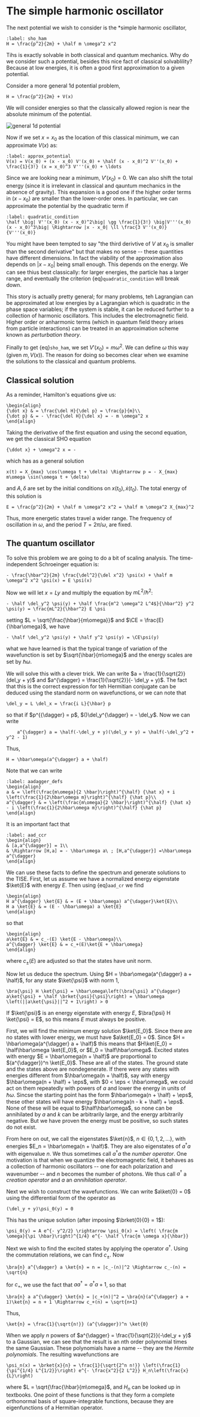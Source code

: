 # The simple harmonic oscillator

The next potential we wish to consider is the *simple harmonic oscillator,
```{math}
:label: sho_ham
H = \frac{p^2}{2m} + \half m \omega^2 x^2
```
Tihs is exactly solvable in both classical and quantum mechanics. Why do we consider such a potential, besides this nice fact of classical solvablility? Because at low energies, it is often a good first approximation to a given potential.

Consider a more general 1d potential problem,
```{math}
H = \frac{p^2}{2m} + V(x)
```
We will consider energies so that the classically allowed region is near the absolute minimum of the potential. 

![general 1d potential](general_potential.png)

Now if we set $x = x_0$ as the location of this classical minimum, we can approximate $V(x)$ as:
```{math}
:label: approx_potential
V(x) = V(x_0) + (x - x_0) V'(x_0) + \half (x - x_0)^2 V''(x_0) + \frac{1}{3!} (x = x_0)^3 V'''(x_0) + \ldots
```
Since we are looking near a minimum, $V'(x_0) = 0$. We can also shift the total energy (since it is irrelevant in classical and qauntum mechanics in the absence of gravity). This expansion is a good one if the higher order terms in $(x - x_0)$ are smaller than the lower-order ones. In particular, we can approximate the potential by the quadratic term if
```{math}
:label: quadratic_condition
\half \big| V''(x_0) (x - x_0)^2\big| \gg \frac{1}{3!} \big|V'''(x_0)(x - x_0)^3\big| \Rightarrow |x - x_0| \ll \frac{3 V''(x_0)}{V'''(x_0)}
```
You might have been tempted to say "the third derivtive of $V$ at $x_0$ is smaller than the second derivative" but that makes no sense -- these quantities have different dimensions. In fact the viability of the approximation also depends on $|x - x_0|$ being small enough. This depends on the energy. We can see thius best classically: for larger energies, the particle has a larger range, and eventually the criterion {eq}`quadratic_condition` will break down.

This story is actually pretty general; for many problems, teh Lagrangian can be approximated at low energies by a Lagrangian which is quadratic in the phase space variables; if the system is stable, it can be reduced further to a collection of harmonic oscillators. This includes the electromagnetic field. Higher order or anharmonic terms (which in quantum field theory arises from particle interactions) can be treated in an approximation scheme known as *perturbation theory*.

Finally to get {eq}`sho_ham`, we set $V'(x_0) = m \omega^2$. We can define $\omega$ this way (given $m, V(x)$). The reason for doing so becomes clear when we examine the solutions to the classical and quantum problems.

## Classical solution

As a reminder, Hamilton's equations give us:
```{math}
\begin{align}
{\dot x} & = \frac{\del H}{\del p} = \frac{p}{m}\\
{\dot p} & = - \frac{\del H}{\del x} = - m \omega^2 x
\end{align}
```
Taking the derivative of the first equation and using the second equation, we get the classical SHO equation
```{math}
{\ddot x} + \omega^2 x = -
```
which has as a general solution
```{math}
x(t) = X_{max} \cos(\omega t + \delta) \Rightarrow p = - X_{max} m\omega \sin(\omega t + \delta)
```
and $A,\delta$ are set by the initial conditions on $x(t_0), {\dot x}(t_0)$. The total energy of this solution is 
```{math}
E = \frac{p^2}{2m} + \half m \omega^2 x^2 = \half m \omega^2 X_{max}^2
```
Thus, more energetic states travel a wider range. The frequency of oscillation in $\omega$, and the period $T = 2\pi/\omega$, are fixed.

## The quantum oscillator

To solve this problem we are going to do a bit of scaling analysis. The time-independent Schroeinger equation is:
```{math}
- \frac{\hbar^2}{2m} \frac{\del^2}{\del x^2} \psi(x) + \half m \omega^2 x^2 \psi(x) = E \psi(x)
```
Now we will let $x = L y$ and multiply the equation by $m L^2/\hbar^2$:
```{math}
- \half \del_y^2 \psi(y) + \half \frac{m^2 \omega^2 L^4$}{\hbar^2} y^2 \psi(y) = \frac{mL^2}{\hbar^2} E \psi
```
setting $L  = \sqrt{\frac{\hbar}{m\omega}}$ and $\CE = \frac{E}{\hbar\omega}$, we have
```{math}
- \half \del_y^2 \psi(y) + \half y^2 \psi(y) = \CE\psi(y)
```
what we have learned is that the typical trange of variation of the wavefunction is set by $\sqrt{\hbar}{m\omega}$ and the energy scales are set by $\hbar\omega$. 

We will solve this with a clever trick. We can write $a = \frac{1}{\sqrt{2}}(del_y + y)$ and $a^{\dagger} = \frac{1}{\sqrt{2}}(- \del_y + y)$. The fact that this is the correct expression for teh Hermitian conjugate can be deduced using the standard norm on wavefunctions, or we can note that
```{math}
\del_y = L \del_x = \frac{i L}{\hbar} p 
```
so that if $p^{{\dagger} = p$, $()\del_y^{\dagger} = - \del_y$. Now we can write
```{math}
	a^{\dagger} a = \half(-\del_y + y)(\del_y + y) = \half(-\del_y^2 + y^2 - 1)
```
Thus,
```{math}
H = \hbar\omega(a^{\dagger} a + \half)
```

Note that we can write
```{math}
:label: aadagger_defs
\begin{align}
a & = \left(\frac{m\omega}{2 \hbar}\right)^{\half} {\hat x} + i \left(\frac{1}{2\hbar\omega m}\right)^{\half} {\hat p}\\
a^{\dagger} & = \left(\frac{m\omega}{2 \hbar}\right)^{\half} {\hat x} - i \left(\frac{1}{2\hbar\omega m}\right)^{\half} {\hat p}
\end{align}
```

It is an important fact that
```{math}
:label: aad_ccr
\begin{align}
& [a,a^{\dagger}] = 1\\
& \Rightarrow [H,a] = - \hbar\omega a\ ; [H,a^{\dagger}] =\hbar\omega a^{\dagger}
\end{align}
```

We can use these facts to define the spectrum and generate solutions to the TISE. First, let us assume we have a normalized energy eigenstate $\ket{E}$ with energy $E$. Then using {eq}`aad_cr` we find
```{math}
\begin{align}
H a^{\dagger} \ket{E} & = (E + \hbar\omega) a^{\dagger}\ket{E}\\
H a \ket{E} & = (E - \hbar\omega) a \ket{E}
\end{align}
```
so that
```{math}
\begin{align}
a\ket{E} & = c_-(E) \ket{E - \hbar\omega}\\
a^{\dagger} \ket{E} & = c_+(E)\ket{E + \hbar\omega}
\end{align}
```
where $c_{\pm}(E)$ are adjusted so that the states have unit norm.

Now let us deduce the spectrum. Using $H = \hbar\omega(a^{\dagger} a + \half)$, for any state $\ket{\psi}$ with norm 1, 
```{math}
\bra{\psi} H \ket{\psi} = \hbar\omega\left(\bra{\psi} a^{\dagger} a\ket{\psi} + \half \brket{\psi}{\psi}\right) = \hbar\omega \left(||a\ket{\psi}||^2 + 1\right) > 0
```
If $\ket{\psi}$ is an energy eigenstate with energy $E$, $\bra{\psi} H \ket{\psi} = E$, so this means $E$ must always be positive.

First, we will find the minimum energy solution $\ket{E_0}$. Since there are no states with lower energy, we must have $a\ket{E_0} = 0$. Since $H = \hbar\omega(a^{\dagger} a + \half)$ this means that $H\ket{E_0} = \half\hbar\omega \ket{E_0}$, or $E_0 = \half\hbar\omega$. Excited states with energy $E = \hbar\omega(n + \half)$ are proportional to $(a^{\dagger})^n \ket{E_0}$. These are all of the states. The ground state and the states above are nondegenerate. If there were any states with energies different from $\hbar\omega(n + \half)$, say with energy $\hbar\omega(n + \half) + \eps$, with $0 < \eps < \hbar\omega$, we could act on them repeatedly with powers of $a$ and lower the energy in units of $\hbar\omega$. Sincse the starting point has the form $\hbar\omega(n + \half) + \eps$, these other states will have energy $\hbar\omega(n - k + \half) + \eps$. None of these will be equal to $\half\hbar\omega$, so none can be annihilated by $a$ and $k$ can be arbitrarily large, and the energy arbitrarily negative. But we have proven the energy must be positive, so such states do not exist.

From here on out, we call the eigenstates $\ket{n}$, $n \in \{0,1,2,\ldots\}$, with energies $E_n = \hbar\omega(n + \half)$. They are also eigenstates of $a^{\dagger} a$ with eigenvalue $n$. We thus sometimes call $a^{\dagger} a$ the *number operator*. One motivation is that when we quantize the electromagnetic field, it behaves as a collection of harmonic oscillators -- one for each polarization and wavenumber -- and $n$ becomes the number of photons. We thus call $a^{\dagger}$ a *creation operator* and $a$ an *annihilation operator*. 

Next we wish to construct the wavefunctions. We can write $a\ket{0} = 0$ using the differential form of the operator as
```{math}
(\del_y + y)\psi_0(y) = 0
```
This has the unique solution (after imposing $\brket{0}{0} = 1$):
```{math}
\psi_0(y) = A e^{- y^2/2} \rightarrow \psi_0(x) = \left( \frac{m \omega}{\pi \hbar}\right)^{1/4} e^{- \half \frac{m \omega x}{\hbar}}
```

Next we wish to find the excited states by applying the operator $a^{\dagger}$. 
Using the commutation relations, we can find $c_{\pm}$. Now
```{math}
\bra{n} a^{\dagger} a \ket{n} = n = |c_-(n)|^2 \Rightarrow c_-(n) = \sqrt{n}
```
for $c_+$, we use the fact that $a a^{\dagger} = a^{\dagger} a + 1$, so that
```{math}
\bra{n} a a^{\dagger} \ket{n} = |c_+(n)|^2 = \bra{n}(a^{\dagger} a + 1)\ket{n} = n + 1 \Rightarrow c_+(n) = \sqrt{n+1}
```
Thus,
```{math}
\ket{n} = \frac{1}{\sqrt{n!}} (a^{\dagger})^n \ket{0}
```
When we apply $n$ powers of $a^{\dagger} = \frac{1}{\sqrt{2}}(-\del_y + y)$ to a Gaussian, we can see that the result is an $n$th order polynomial times the same Gaussian. These polynomials have a name -- they are the *Hermite polynomials*. The resulting wavefunctions are
```{math}
\psi_n(x) = \brket{x}{n} = \frac{1}{\sqrt{2^n n!}} \left(\frac{1}{\pi^{1/4} L^{1/2}}\right) e^{- \frac{x^2}{2 L^2}} H_n\left(\frac{x}{L}\right)
```
where $L = \sqrt{\frac{\hbar}{m\omega}$, and $H_n$ can be looked up in textbooks. One point of these functions is that they form a complete orthonormal basis of square-integrable functions, because they are eigenfunctions of a Hermitian operator.

